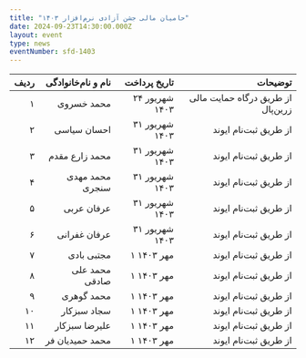 ```yaml
---
title: "حامیان مالی جشن آزادی نرم‌افزار ۱۴۰۳"
date: 2024-09-23T14:30:00.000Z
layout: event
type: news
eventNumber: sfd-1403
---
```


|ردیف|نام و نام‌خانوادگی|تاریخ پرداخت|توضیحات|
|-:|-:|-:|-:|
| ۱ | محمد خسروی | ۲۴ شهریور ۱۴۰۳ | از طریق درگاه حمایت مالی زرین‌پال
| ۲ | احسان سیاسی | ۳۱ شهریور ۱۴۰۳ | از طریق ثبت‌نام ایوند
| ۳ | محمد زارع مقدم | ۳۱ شهریور ۱۴۰۳ | از طریق ثبت‌نام ایوند
| ۴ | محمد مهدی سنجری | ۳۱ شهریور ۱۴۰۳ | از طریق ثبت‌نام ایوند
| ۵ | عرفان عربی | ۳۱ شهریور ۱۴۰۳ | از طریق ثبت‌نام ایوند
| ۶ | عرفان غفرانی | ۳۱ شهریور ۱۴۰۳ | از طریق ثبت‌نام ایوند
| ۷ | مجتبى بادى | ۱ مهر ۱۴۰۳ | از طریق ثبت‌نام ایوند
| ۸ | محمد علی صادقی | ۱ مهر ۱۴۰۳ | از طریق ثبت‌نام ایوند
| ۹ | محمد گوهری | ۱ مهر ۱۴۰۳ | از طریق ثبت‌نام ایوند
| ۱۰ | سجاد سبزکار | ۱ مهر ۱۴۰۳ | از طریق ثبت‌نام ایوند
| ۱۱ | علیرضا سبزکار | ۱ مهر ۱۴۰۳ | از طریق ثبت‌نام ایوند
| ۱۲ | محمد حمیدیان فر | ۱ مهر ۱۴۰۳ | از طریق ثبت‌نام ایوند
